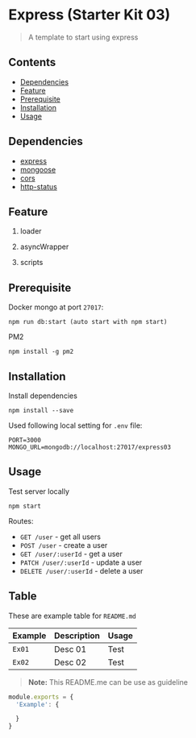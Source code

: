# Express (Starter Kit 03)

> A template to start using express

## <a name="contents"></a> Contents
 - [Dependencies](#dependencies)
 - [Feature](#feature)
 - [Prerequisite](#prerequisite)
 - [Installation](#installation)
 - [Usage](#usage)

## <a name="dependencies"></a> Dependencies
- [express](https://github.com/expressjs/express)
- [mongoose](https://github.com/Automattic/mongoose)
- [cors](https://github.com/expressjs/cors)
- [http-status](https://github.com/alexsasharegan/http-status)

## <a name="feature"></a> Feature

1.  loader

2.  asyncWrapper

3.  scripts

## <a name="prerequisite"></a> Prerequisite

Docker mongo at port `27017`:  
```
npm run db:start (auto start with npm start)
```
PM2
```
npm install -g pm2
```

## <a name="installation"></a> Installation

Install dependencies
```
npm install --save
```

Used following local setting for `.env` file:  
```
PORT=3000
MONGO_URL=mongodb://localhost:27017/express03
```
## <a name="usage"></a> Usage
Test server locally
```
npm start
```

Routes:

- `GET /user` - get all users
- `POST /user` - create a user
- `GET /user/:userId` - get a user
- `PATCH /user/:userId` - update a user
- `DELETE /user/:userId` - delete a user

## Table
These are example table for `README.md`

| Example | Description | Usage |
| ------- | ----------- | ----- |
| `Ex01` | Desc 01 | Test |
| `Ex02` | Desc 02 | Test |

> **Note:** This README.me can be use as guideline
```javascript
module.exports = {
  'Example': {

  }
}
```